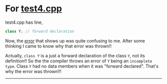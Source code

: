 # For [test4.cpp](https://github.com/C0DER11101/CPPNotesAndPrograms/blob/master/tests/test4.cpp)

test4.cpp has line,

```c++
class Y; // forward declaration
```

Now, the [error](https://github.com/C0DER11101/CPPNotesAndPrograms/blob/master/tests/test4.png?raw=true "Image") that shows up was quite
confusing to me. After some thinking I came to know why that error was thrown!!

Actually, `class Y` is a just a forward declaration of the class `Y`, not its definition!! So the the compiler throws an error of `Y` being an `incomplete type`. Class `Y` had no data members when it was "forward declared". That's why the error was thrown!!!

---
